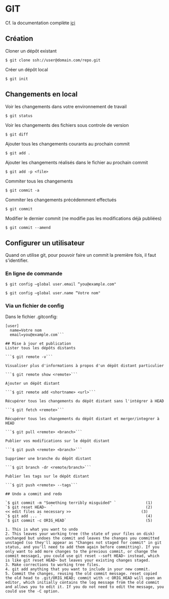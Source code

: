 # GIT
Cf. la documentation complète [içi](https://git-scm.com)
## Création
Cloner un dépôt existant

```$ git clone ssh://user@domain.com/repo.git```

Créer un dépôt local

```$ git init```
## Changements en local
Voir les changements dans votre environnement de travail

```$ git status```

Voir les changements des fichiers sous controle de version

```$ git diff```

Ajouter tous les changements courants au prochain commit

```$ git add .```

Ajouter les changements réalisés dans le fichier <file> au prochain commit

```$ git add -p <file>```

Commiter tous les changements

```$ git commit -a```

Commiter les changements précédemment effectués

```$ git commit```

Modifier le dernier commit (ne modifie pas les modifications déjà publiées)

```$ git commit --amend```

## Configurer un utilisateur

Quand on utilise git, pour pouvoir faire un commit la première fois, il faut s'identifier.

### En ligne de commande

```$ git config —global user.email “you@example.com"```

```$ git config —global user.name “Votre nom"```

### Via un fichier de config
Dans le fichier .gitconfig:
```
[user]
  name=Votre nom
  email=you@example.com```
  
## Mise à jour et publication
Lister tous les dépôts distants

```$ git remote -v```

Visualiser plus d'informations à propos d'un dépôt distant particulier  

```$ git remote show <remote>```

Ajouter un dépôt distant

```$ git remote add <shortname> <url>```

Récupérer tous les changements du dépôt distant sans l'intégrer à HEAD

```$ git fetch <remote>```

Récupérer tous les changements du dépôt distant et merger/integrer à HEAD

```$ git pull <remote> <branch>```

Publier vos modifications sur le dépôt distant

```$ git push <remote> <branch>```

Supprimer une branche du dépôt distant

```$ git branch -dr <remote/branch>```

Publier les tags sur le dépôt distant

```$ git push <remote> --tags```

## Undo a commit and redo

`$ git commit -m "Something terribly misguided" `             (1)
`$ git reset HEAD~  `                                         (2)
<< edit files as necessary >>                               (3)
`$ git add ... `                                              (4)
`$ git commit -c ORIG_HEAD`                                   (5)

1. This is what you want to undo
2. This leaves your working tree (the state of your files on disk) unchanged but undoes the commit and leaves the changes you committed unstaged (so they'll appear as "Changes not staged for commit" in git status, and you'll need to add them again before committing). If you only want to add more changes to the previous commit, or change the commit message1, you could use git reset --soft HEAD~ instead, which is like git reset HEAD~ but leaves your existing changes staged.
3. Make corrections to working tree files.
4. git add anything that you want to include in your new commit.
5. Commit the changes, reusing the old commit message. reset copied the old head to .git/ORIG_HEAD; commit with -c ORIG_HEAD will open an editor, which initially contains the log message from the old commit and allows you to edit it. If you do not need to edit the message, you could use the -C option.